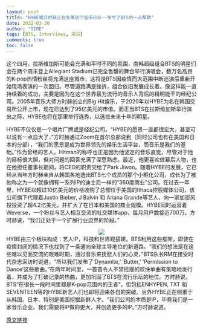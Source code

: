 ```yaml
---
layout: post
title: "HYBE和方时赫正在变革这个音乐行业——多亏了BTS的一点帮助"
date: 2022-03-30
author: "TIME"
tags: [BTS, Interviews, 采访]
comments: true
toc: false
---
```


这个四月，拉斯维加斯可能会充满和平时不同的氛围，南韩超级组合BTS的明星们会在两个周末登上Allegiant Stadium已完全售罄的舞台举行演唱会，数万名高昂的K-pop热情粉丝将充满这座城市，这将是BTS因疫情而大范围中断巡演后重新开始现场表演的一次回归。尽管道路满是挫折，组合依旧发展成长着。像这样能一直持续着的成功，主要是因为在这个世界最为流行的音乐人背后的精明能干的经纪公司。2005年音乐大师方时赫创立的Big Hit娱乐，于2020年以HYBE为名在韩国交易所公开上市，现在已达到了95亿美元的市值。而正当BTS在拉斯维加斯举行演出之际，HYBE也将在那里举行选秀，以选拔未来十年的明星。

HYBE不仅仅是一个唱片厂牌或是经纪公司，“HYBE的愿景一直都很宏大，甚至可以说有一点自大了，”方时赫通过Zoom在首尔总部说到（同时公司也有在美国和日本的分部），“我们的愿景是成为世界领先的娱乐生活平台，而音乐是我们的基础。”作为曾经的艺人，Hitman的称呼也正是因为他坚定的音乐直觉，尽管对于他的目标很大胆，但对问题的回答充满了深思熟虑。最近，他更喜欢做幕后人物，也在他担任董事长期间，将CEO的职责交给了Park Jiwon。随着HYBE的发展，它已经从当年方时赫亲自从韩国各地选出BTS七个成员的那个小孵化公司，成长为了被他称之为一个就像拥有一系列IP的迪士尼一样的“360度商业”公司。在过去一年里，HYBE以超过10亿美元的价格收购了总部位于美国的Ithaca控股媒体公司，该公司旗下代理着Justin Bieber, J Balvin 和 Ariana Grande等艺人，向一家加密风投投资了超4.2亿美元，并扩大了在日本和美国的商业规模。HYBE同时运营着Weverse，一个粉丝与艺人相互交流的社交媒体app，每月用户数接近700万。方时赫说，“我们正处于一个扩展行业边界的阶段。”

<center>
  <img src="https://tva1.sinaimg.cn/large/e6c9d24egy1h0t8z1s30gj20u0140n2f.jpg"> 
</center>
HYBE由三个板块构成：艺人IP，科技和世界观搭建。BTS利用这些框架，即使在疫情封闭的情况下也找到了一条通向全球主导地位的新道路。“我们的想法是在这些难以见面交流的艰难时期，通过音乐来抚慰人们的心灵，”BTS队长RM在接受时代杂志采访时说道，“所以我们发布了‘Dynamite,’ ‘Butter,’ ‘Permission to Dance’这些歌曲。”在两年时间里，一首首令人不禁摇摆的欢快单曲有策略地发行着，并成为了打破记录的热曲，更加巩固了BTS在流行乐坛的地位。方时赫说，BTS“在很长一段时间里都是K-pop范围内的王者”，但包括ENHYPEN, TXT 和 SEVENTEEN等的HYBE新艺人们也即将迎来各自的突破。另外HYBE正在侧重于从韩国、日本、特别是美国挖掘新鲜人才。“我们公司的本质是IP，毕竟我们是一家音乐企业。我们需要将IP做的更大，并创造更多的IP。”方时赫说道。



[原文链接](https://time.com/collection/time100-companies-2022/6159410/hybe-bang-si-hyuk-bts-interview/?utm_source=twitter&utm_medium=social&utm_campaign=time100-companies&utm_term=_&linkId=158753677)